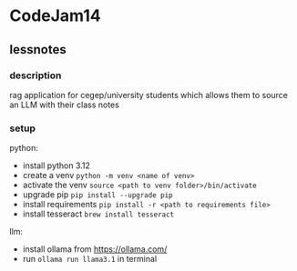 # CodeJam14

## lessnotes

### description
rag application for cegep/university students which allows them to source an LLM with their class notes

### setup
python:
- install python 3.12  
- create a venv ```python -m venv <name of venv>``` <br/>
- activate the venv ```source <path to venv folder>/bin/activate``` <br/>
- upgrade pip ```pip install --upgrade pip``` <br/>
- install requirements ```pip install -r <path to requirements file>``` <br/>
- install tesseract ```brew install tesseract```

llm:
- install ollama from https://ollama.com/
- run ```ollama run llama3.1``` in terminal